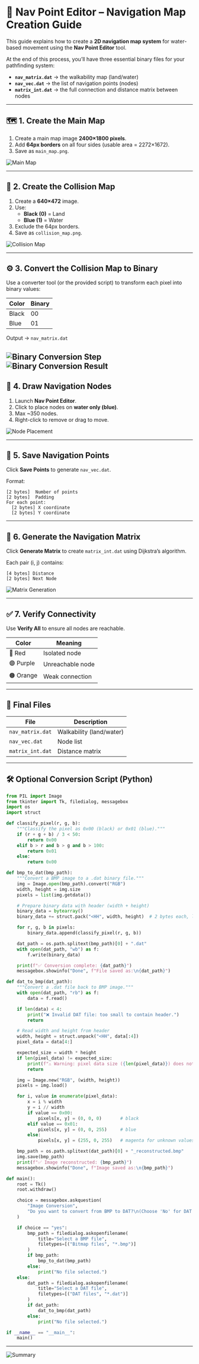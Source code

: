 # 🌊 Nav Point Editor – Navigation Map Creation Guide

This guide explains how to create a **2D navigation map system** for water-based movement using the **Nav Point Editor** tool.

At the end of this process, you’ll have three essential binary files for your pathfinding system:

- **`nav_matrix.dat`** → the walkability map (land/water)
- **`nav_vec.dat`** → the list of navigation points (nodes)
- **`matrix_int.dat`** → the full connection and distance matrix between nodes

---

## 🗺️ 1. Create the Main Map

1. Create a main map image **2400×1800 pixels**.
2. Add **64px borders** on all four sides (usable area = 2272×1672).
3. Save as `main_map.png`.

![Main Map](images/main_map_example.png)

---

## 🌊 2. Create the Collision Map

1. Create a **640×472** image.
2. Use:
   - **Black (0)** = Land
   - **Blue (1)** = Water
3. Exclude the 64px borders.
4. Save as `collision_map.png`.

![Collision Map](images/collision_map_example.png)

---

## ⚙️ 3. Convert the Collision Map to Binary

Use a converter tool (or the provided script) to transform each pixel into binary values:

| Color | Binary |
|--------|--------|
| Black | 00 |
| Blue  | 01 |

Output → `nav_matrix.dat`

![Binary Conversion Step ](images/binary_conversion_example1.png)
![Binary Conversion Result](images/binary_conversion_example2.png)
---

## 🧭 4. Draw Navigation Nodes

1. Launch **Nav Point Editor**.
2. Click to place nodes on **water only (blue)**.
3. Max ~350 nodes.
4. Right-click to remove or drag to move.

![Node Placement](images/nodes_example.png)

---

## 💾 5. Save Navigation Points

Click **Save Points** to generate `nav_vec.dat`.

Format:

```
[2 bytes]  Number of points
[2 bytes]  Padding
For each point:
  [2 bytes] X coordinate
  [2 bytes] Y coordinate
```

---

## 🔗 6. Generate the Navigation Matrix

Click **Generate Matrix** to create `matrix_int.dat` using Dijkstra’s algorithm.

Each pair (i, j) contains:

```
[4 bytes] Distance
[2 bytes] Next Node
```

![Matrix Generation](images/matrix_example.png)

---

## ✅ 7. Verify Connectivity

Use **Verify All** to ensure all nodes are reachable.

| Color | Meaning |
|--------|----------|
| 🔴 Red | Isolated node |
| 🟣 Purple | Unreachable node |
| 🟠 Orange | Weak connection |

---

## 🧩 Final Files

| File | Description |
|------|--------------|
| `nav_matrix.dat` | Walkability (land/water) |
| `nav_vec.dat` | Node list |
| `matrix_int.dat` | Distance matrix |

---

## 🛠️ Optional Conversion Script (Python)

```python
from PIL import Image
from tkinter import Tk, filedialog, messagebox
import os
import struct

def classify_pixel(r, g, b):
    """Classify the pixel as 0x00 (black) or 0x01 (blue)."""
    if (r + g + b) / 3 < 50:
        return 0x00
    elif b > r and b > g and b > 100:
        return 0x01
    else:
        return 0x00

def bmp_to_dat(bmp_path):
    """Convert a BMP image to a .dat binary file."""
    img = Image.open(bmp_path).convert("RGB")
    width, height = img.size
    pixels = list(img.getdata())

    # Prepare binary data with header (width + height)
    binary_data = bytearray()
    binary_data += struct.pack("<HH", width, height)  # 2 bytes each, little-endian

    for r, g, b in pixels:
        binary_data.append(classify_pixel(r, g, b))

    dat_path = os.path.splitext(bmp_path)[0] + ".dat"
    with open(dat_path, "wb") as f:
        f.write(binary_data)

    print(f"✅ Conversion complete: {dat_path}")
    messagebox.showinfo("Done", f"File saved as:\n{dat_path}")

def dat_to_bmp(dat_path):
    """Convert a .dat file back to BMP image."""
    with open(dat_path, "rb") as f:
        data = f.read()

    if len(data) < 4:
        print("❌ Invalid DAT file: too small to contain header.")
        return

    # Read width and height from header
    width, height = struct.unpack("<HH", data[:4])
    pixel_data = data[4:]

    expected_size = width * height
    if len(pixel_data) != expected_size:
        print(f"⚠️ Warning: pixel data size ({len(pixel_data)}) does not match {width}x{height} = {expected_size}")
        return

    img = Image.new("RGB", (width, height))
    pixels = img.load()

    for i, value in enumerate(pixel_data):
        x = i % width
        y = i // width
        if value == 0x00:
            pixels[x, y] = (0, 0, 0)       # black
        elif value == 0x01:
            pixels[x, y] = (0, 0, 255)     # blue
        else:
            pixels[x, y] = (255, 0, 255)   # magenta for unknown values

    bmp_path = os.path.splitext(dat_path)[0] + "_reconstructed.bmp"
    img.save(bmp_path)
    print(f"✅ Image reconstructed: {bmp_path}")
    messagebox.showinfo("Done", f"Image saved as:\n{bmp_path}")

def main():
    root = Tk()
    root.withdraw()

    choice = messagebox.askquestion(
        "Image Conversion",
        "Do you want to convert from BMP to DAT?\n(Choose 'No' for DAT → BMP)"
    )

    if choice == "yes":
        bmp_path = filedialog.askopenfilename(
            title="Select a BMP file",
            filetypes=[("Bitmap files", "*.bmp")]
        )
        if bmp_path:
            bmp_to_dat(bmp_path)
        else:
            print("No file selected.")
    else:
        dat_path = filedialog.askopenfilename(
            title="Select a DAT file",
            filetypes=[("DAT files", "*.dat")]
        )
        if dat_path:
            dat_to_bmp(dat_path)
        else:
            print("No file selected.")

if __name__ == "__main__":
    main()

```

---

![Summary](images/readme_overview.png)
